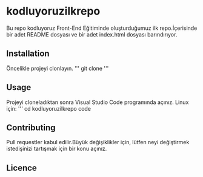 # kodluyoruzilkrepo
Bu repo kodluyoruz Front-End Eğitiminde oluşturduğumuz ilk repo.İçerisinde bir adet README dosyası ve bir adet index.html dosyası barındırıyor.
## Installation
Öncelikle projeyi clonlayın.
'''
git clone 
'''
## Usage
Projeyi cloneladıktan sonra Visual Studio Code programında açınız.
Linux için:
'''
cd kodluyoruzilkrepo
code


## Contributing
Pull requestler kabul edilir.Büyük değişiklikler için, lütfen neyi değiştirmek istedişinizi tartışmak için bir konu açınız.
## Licence

